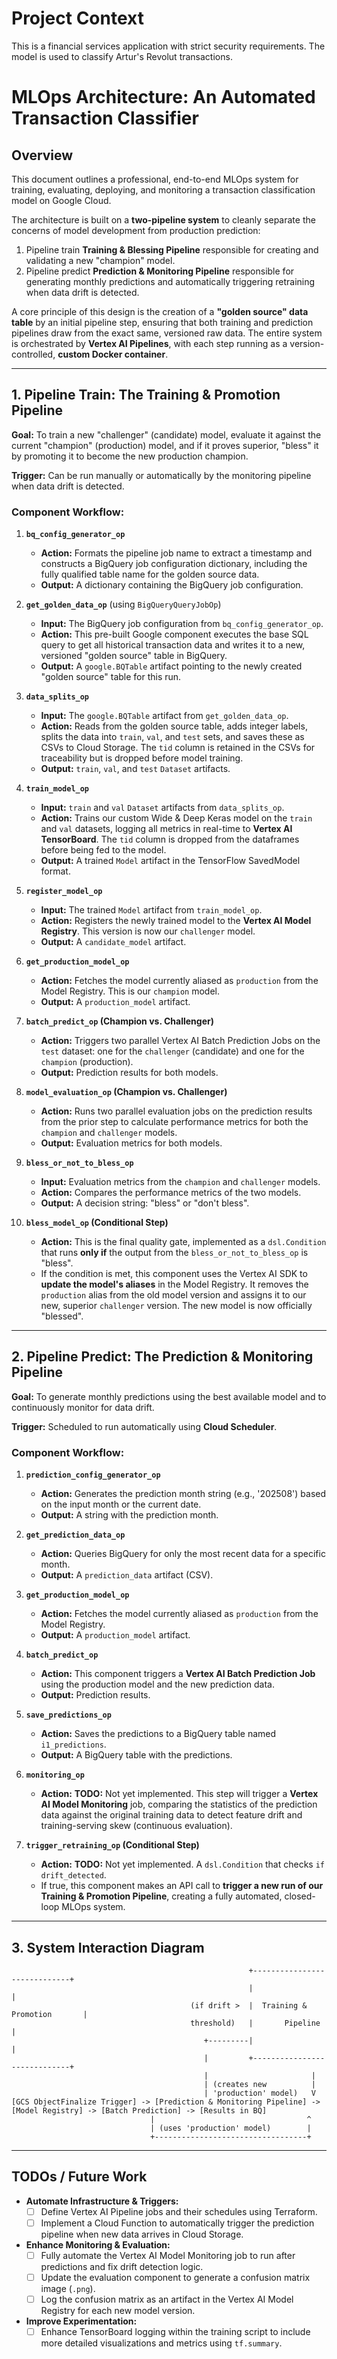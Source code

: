# Project Context
This is a financial services application with strict security requirements.
The model is used to classify Artur's Revolut transactions.

# MLOps Architecture: An Automated Transaction Classifier

## Overview

This document outlines a professional, end-to-end MLOps system for training, evaluating, deploying, and monitoring a transaction classification model on Google Cloud.

The architecture is built on a **two-pipeline system** to cleanly separate the concerns of model development from production prediction:
1.  Pipeline train **Training & Blessing Pipeline** responsible for creating and validating a new "champion" model.
2.  Pipeline predict **Prediction & Monitoring Pipeline** responsible for generating monthly predictions and automatically triggering retraining when data drift is detected.

A core principle of this design is the creation of a **"golden source" data table** by an initial pipeline step, ensuring that both training and prediction pipelines draw from the exact same, versioned raw data.
The entire system is orchestrated by **Vertex AI Pipelines**, with each step running as a version-controlled, **custom Docker container**.

---

## 1. Pipeline Train: The Training & Promotion Pipeline

**Goal:** To train a new "challenger" (candidate) model, evaluate it against the current "champion" (production) model, and if it proves superior, "bless" it by promoting it to become the new production champion.

**Trigger:** Can be run manually or automatically by the monitoring pipeline when data drift is detected.

### Component Workflow:

1.  **`bq_config_generator_op`**
    * **Action:** Formats the pipeline job name to extract a timestamp and constructs a BigQuery job configuration dictionary, including the fully qualified table name for the golden source data.
    * **Output:** A dictionary containing the BigQuery job configuration.

2.  **`get_golden_data_op`** (using `BigQueryQueryJobOp`)
    * **Input:** The BigQuery job configuration from `bq_config_generator_op`.
    * **Action:** This pre-built Google component executes the base SQL query to get all historical transaction data and writes it to a new, versioned "golden source" table in BigQuery.
    * **Output:** A `google.BQTable` artifact pointing to the newly created "golden source" table for this run.

3.  **`data_splits_op`**
    * **Input:** The `google.BQTable` artifact from `get_golden_data_op`.
    * **Action:** Reads from the golden source table, adds integer labels, splits the data into `train`, `val`, and `test` sets, and saves these as CSVs to Cloud Storage. The `tid` column is retained in the CSVs for traceability but is dropped before model training.
    * **Output:** `train`, `val`, and `test` `Dataset` artifacts.

4.  **`train_model_op`**
    * **Input:** `train` and `val` `Dataset` artifacts from `data_splits_op`.
    * **Action:** Trains our custom Wide & Deep Keras model on the `train` and `val` datasets, logging all metrics in real-time to **Vertex AI TensorBoard**. The `tid` column is dropped from the dataframes before being fed to the model.
    * **Output:** A trained `Model` artifact in the TensorFlow SavedModel format.

5.  **`register_model_op`**
    *   **Input:** The trained `Model` artifact from `train_model_op`.
    *   **Action:** Registers the newly trained model to the **Vertex AI Model Registry**. This version is now our `challenger` model.
    *   **Output:** A `candidate_model` artifact.

6.  **`get_production_model_op`**
    *   **Action:** Fetches the model currently aliased as `production` from the Model Registry. This is our `champion` model.
    *   **Output:** A `production_model` artifact.

7.  **`batch_predict_op` (Champion vs. Challenger)**
    *   **Action:** Triggers two parallel Vertex AI Batch Prediction Jobs on the `test` dataset: one for the `challenger` (candidate) and one for the `champion` (production).
    *   **Output:** Prediction results for both models.

8.  **`model_evaluation_op` (Champion vs. Challenger)**
    *   **Action:** Runs two parallel evaluation jobs on the prediction results from the prior step to calculate performance metrics for both the `champion` and `challenger` models.
    *   **Output:** Evaluation metrics for both models.

9.  **`bless_or_not_to_bless_op`**
    *   **Input:** Evaluation metrics from the `champion` and `challenger` models.
    *   **Action:** Compares the performance metrics of the two models.
    *   **Output:** A decision string: "bless" or "don't bless".

10. **`bless_model_op` (Conditional Step)**
    *   **Action:** This is the final quality gate, implemented as a `dsl.Condition` that runs **only if** the output from the `bless_or_not_to_bless_op` is "bless".
    * If the condition is met, this component uses the Vertex AI SDK to **update the model's aliases** in the Model Registry. It removes the `production` alias from the old model version and assigns it to our new, superior `challenger` version. The new model is now officially "blessed".

---

## 2. Pipeline Predict: The Prediction & Monitoring Pipeline

**Goal:** To generate monthly predictions using the best available model and to continuously monitor for data drift.

**Trigger:** Scheduled to run automatically using **Cloud Scheduler**.

### Component Workflow:

1.  **`prediction_config_generator_op`**
    * **Action:** Generates the prediction month string (e.g., '202508') based on the input month or the current date.
    * **Output:** A string with the prediction month.

2.  **`get_prediction_data_op`**
    * **Action:** Queries BigQuery for only the most recent data for a specific month.
    * **Output:** A `prediction_data` artifact (CSV).

3.  **`get_production_model_op`**
    *   **Action:** Fetches the model currently aliased as `production` from the Model Registry.
    *   **Output:** A `production_model` artifact.

4.  **`batch_predict_op`**
    * **Action:** This component triggers a **Vertex AI Batch Prediction Job** using the production model and the new prediction data.
    * **Output:** Prediction results.

5.  **`save_predictions_op`**
    * **Action:** Saves the predictions to a BigQuery table named `i1_predictions`.
    * **Output:** A BigQuery table with the predictions.

6.  **`monitoring_op`**
    * **Action:** **TODO:** Not yet implemented. This step will trigger a **Vertex AI Model Monitoring** job, comparing the statistics of the prediction data against the original training data to detect feature drift and training-serving skew (continuous evaluation).

7.  **`trigger_retraining_op` (Conditional Step)**
    * **Action:** **TODO:** Not yet implemented. A `dsl.Condition` that checks `if drift_detected`.
    * If true, this component makes an API call to **trigger a new run of our Training & Promotion Pipeline**, creating a fully automated, closed-loop MLOps system.

---

## 3. System Interaction Diagram

```ascii
                                                     +-----------------------------+
                                                     |                             |
                                        (if drift >  |  Training & Promotion       |
                                        threshold)   |       Pipeline              |
                                           +---------|                             |
                                           |         +-----------------------------+
                                           |                       |
                                           | (creates new          |
                                           | 'production' model)   V
[GCS ObjectFinalize Trigger] -> [Prediction & Monitoring Pipeline] -> [Model Registry] -> [Batch Prediction] -> [Results in BQ]
                               |                                  ^
                               | (uses 'production' model)        |
                               +----------------------------------+

```

---
## TODOs / Future Work

- **Automate Infrastructure & Triggers:**
  - [ ] Define Vertex AI Pipeline jobs and their schedules using Terraform.
  - [ ] Implement a Cloud Function to automatically trigger the prediction pipeline when new data arrives in Cloud Storage.

- **Enhance Monitoring & Evaluation:**
  - [ ] Fully automate the Vertex AI Model Monitoring job to run after predictions and fix drift detection logic.
  - [ ] Update the evaluation component to generate a confusion matrix image (`.png`).
  - [ ] Log the confusion matrix as an artifact in the Vertex AI Model Registry for each new model version.

- **Improve Experimentation:**
  - [ ] Enhance TensorBoard logging within the training script to include more detailed visualizations and metrics using `tf.summary`.